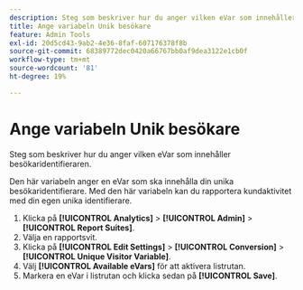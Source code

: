 ```yaml
---
description: Steg som beskriver hur du anger vilken eVar som innehåller besökaridentifieraren.
title: Ange variabeln Unik besökare
feature: Admin Tools
exl-id: 20d5cd43-9ab2-4e36-8faf-607176378f8b
source-git-commit: 68389772dec0420a66767bb0af9dea3122e1cb0f
workflow-type: tm+mt
source-wordcount: '81'
ht-degree: 19%

---
```


# Ange variabeln Unik besökare

Steg som beskriver hur du anger vilken eVar som innehåller besökaridentifieraren.

Den här variabeln anger en eVar som ska innehålla din unika besökaridentifierare. Med den här variabeln kan du rapportera kundaktivitet med din egen unika identifierare.

1. Klicka på **[!UICONTROL Analytics]** > **[!UICONTROL Admin]** > **[!UICONTROL Report Suites]**.
1. Välja en rapportsvit.
1. Klicka på **[!UICONTROL Edit Settings]** > **[!UICONTROL Conversion]** > **[!UICONTROL Unique Visitor Variable]**.
1. Välj **[!UICONTROL Available eVars]** för att aktivera listrutan.
1. Markera en eVar i listrutan och klicka sedan på **[!UICONTROL Save]**.
